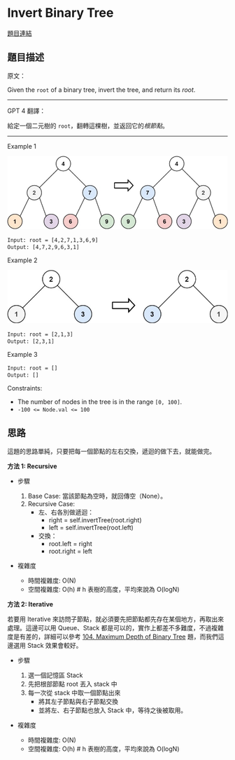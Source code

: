 # Invert Binary Tree

[題目連結](https://leetcode.com/problems/invert-binary-tree/)

## 題目描述
原文：

Given the `root` of a binary tree, invert the tree, and return its *root*.

----

GPT 4 翻譯：

給定一個二元樹的 `root`，翻轉這棵樹，並返回它的*根節點*。

----

Example 1

![Example 1](example1.jpeg)

```
Input: root = [4,2,7,1,3,6,9]
Output: [4,7,2,9,6,3,1]
```

Example 2

![Example 2](example2.jpeg)

```
Input: root = [2,1,3]
Output: [2,3,1]
```

Example 3
```
Input: root = []
Output: []
```

Constraints:

* The number of nodes in the tree is in the range `[0, 100]`.
* `-100 <= Node.val <= 100`


## 思路

這題的思路單純，只要把每一個節點的左右交換，遞迴的做下去，就能做完。

**方法 1: Recursive**

* 步驟
    1. Base Case: 當該節點為空時，就回傳空（None）。
    2. Recursive Case:
        - 左、右各別做遞迴：
            - right = self.invertTree(root.right)
            - left = self.invertTree(root.left)
        - 交換：
            - root.left = right
            - root.right = left
        
* 複雜度
    * 時間複雜度: O(N)
    * 空間複雜度: O(h)   # h 表樹的高度，平均來說為 O(logN)

**方法 2: Iterative**

若要用 Iterative 來訪問子節點，就必須要先把節點都先存在某個地方，再取出來處理。這邊可以用 Queue、Stack 都是可以的，實作上都差不多難度，不過複雜度是有差的，詳細可以參考 [104. Maximum Depth of Binary Tree](../104.%20Maximum%20Depth%20of%20Binary%20Tree/) 題，而我們這邊選用 Stack 效果會較好。


* 步驟
    1. 選一個記憶區 Stack
    2. 先把根部節點 root 丟入 stack 中
    3. 每一次從 stack 中取一個節點出來
        - 將其左子節點與右子節點交換
        - 並將左、右子節點也放入 Stack 中，等待之後被取用。
        
* 複雜度
    * 時間複雜度: O(N)
    * 空間複雜度: O(h)   # h 表樹的高度，平均來說為 O(logN)
